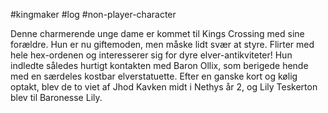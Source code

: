 #kingmaker #log #non-player-character

Denne charmerende unge dame er kommet til Kings Crossing med sine forældre. Hun er nu giftemoden, men måske lidt svær at styre. Flirter med hele hex-ordenen og interesserer sig for dyre elver-antikviteter!
Hun indledte således hurtigt kontakten med Baron Ollix, som berigede hende med en særdeles kostbar elverstatuette. Efter en ganske kort og kølig optakt, blev de to viet af Jhod Kavken midt i Nethys år 2, og Lily Teskerton blev til Baronesse Lily.
